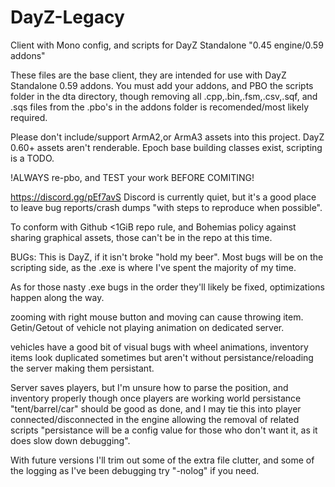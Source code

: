 # DayZ-Legacy
Client with Mono config, and scripts for DayZ Standalone "0.45 engine/0.59 addons"

These files are the base client, they are intended for use with DayZ Standalone 0.59 addons.
You must add your addons, and PBO the scripts folder in the dta directory,
 though removing all .cpp,.bin,.fsm,.csv,.sqf, and .sqs files
 from the .pbo's in the addons folder is recomended/most likely required.
 
Please don't include/support ArmA2,or ArmA3 assets into this project.
DayZ 0.60+ assets aren't renderable.
Epoch base building classes exist, scripting is a TODO.
 
!ALWAYS re-pbo, and TEST your work BEFORE COMITING!

 https://discord.gg/pEf7avS
Discord is currently quiet, but it's a good place to leave bug reports/crash dumps "with steps to reproduce when possible". 

To conform with Github <1GiB repo rule, and Bohemias policy against sharing graphical assets, those can't be in the repo at this time.

BUGs:
This is DayZ, if it isn't broke "hold my beer".
Most bugs will be on the scripting side, as the .exe is where I've spent the majority of my time.

As for those nasty .exe bugs in the order they'll likely be fixed, optimizations happen along the way.

zooming with right mouse button and moving can cause throwing item.
Getin/Getout of vehicle not playing animation on dedicated server.

vehicles have a good bit of visual bugs with wheel animations, inventory items look duplicated sometimes but aren't without persistance/reloading the server making them persistant.

Server saves players, but I'm unsure how to parse the position, and inventory properly
 though once players are working world persistance "tent/barrel/car" should be good as done,
 and I may tie this into player connected/disconnected in the engine allowing the removal of related scripts "persistance will be a config value for those who don't want it, as it does slow down debugging".

With future versions I'll trim out some of the extra file clutter, and some of the logging as I've been debugging try "-nolog" if you need.

